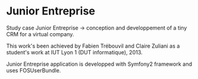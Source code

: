 Junior Entreprise
=========


Study case Junior Entreprise -> conception and developpement of a tiny CRM for a virtual company.

This work's been achieved by Fabien Trébouvil and Claire Zuliani as a student's work at IUT Lyon 1 (DUT informatique), 2013.

Junior Entreprise application is developped with Symfony2 framework and uses FOSUserBundle. 

